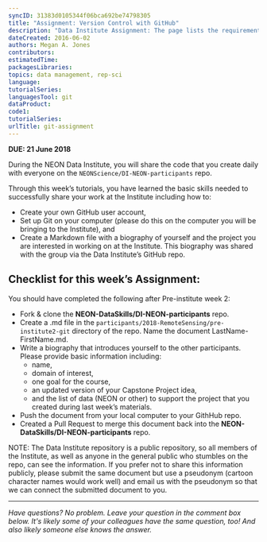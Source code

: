 ```yaml
---
syncID: 31383d0105344f06bca692be74798305
title: "Assignment: Version Control with GitHub"
description: "Data Institute Assignment: The page lists the requirements for the week 2 assignment on version control and GitHub."
dateCreated: 2016-06-02
authors: Megan A. Jones
contributors:
estimatedTime:
packagesLibraries:
topics: data management, rep-sci
language: 
tutorialSeries: 
languagesTool: git
dataProduct:
code1:
tutorialSeries: 
urlTitle: git-assignment
---
```


**DUE: 21 June 2018**

During the NEON Data Institute, you will share the code that you create daily
with everyone on the `NEONScience/DI-NEON-participants` repo.

Through this week’s tutorials, you have learned the basic skills needed to
successfully share your work at the Institute including how to:

* Create your own GitHub user account,
* Set up Git on your computer (please do this on the computer you will be 
bringing to the Institute), and
* Create a Markdown file with a biography of yourself and the project you are 
interested in working on at the Institute. This biography was shared with the 
group via the Data Institute’s GitHub repo.

## Checklist for this week’s Assignment:

You should have completed the following after Pre-institute week 2:

* Fork & clone the **NEON-DataSkills/DI-NEON-participants** repo.
* Create a .md file in the `participants/2018-RemoteSensing/pre-institute2-git` directory of the
repo. Name the document LastName-FirstName.md.
* Write a biography that introduces yourself to the other participants. Please
provide basic information including:
  + name,
  + domain of interest,
  + one goal for the course,
  + an updated version of your Capstone Project idea,
  + and the list of data (NEON or other) to support the project that you created
during last week’s materials.
* Push the document from your local computer to your GithHub repo.
* Created a Pull Request to merge this document back into the
**NEON-DataSkills/DI-NEON-participants** repo.

NOTE: The Data Institute repository is a public repository, so all members of
the Institute, as well as anyone in the general public who stumbles on the repo,
can see the information. If you prefer not to share this information publicly,
please submit the same document but use a pseudonym (cartoon character names
would work well) and email us with the pseudonym so that we can connect the
submitted document to you.

****

*Have questions? No problem. Leave your question in the comment box below.
It's likely some of your colleagues have the same question, too! And also
likely someone else knows the answer.*
